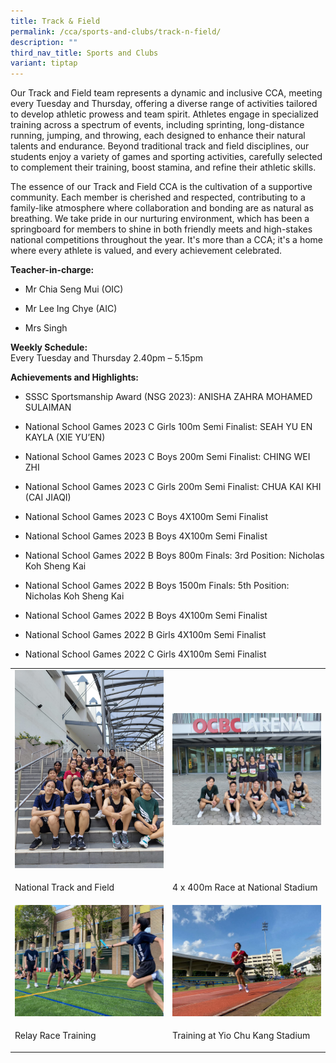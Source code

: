 ```yaml
---
title: Track & Field
permalink: /cca/sports-and-clubs/track-n-field/
description: ""
third_nav_title: Sports and Clubs
variant: tiptap
---
```

<p>Our Track and Field team represents a dynamic and inclusive CCA, meeting
every Tuesday and Thursday, offering a diverse range of activities tailored
to develop athletic prowess and team spirit. Athletes engage in specialized
training across a spectrum of events, including sprinting, long-distance
running, jumping, and throwing, each designed to enhance their natural
talents and endurance. Beyond traditional track and field disciplines,
our students enjoy a variety of games and sporting activities, carefully
selected to complement their training, boost stamina, and refine their
athletic skills.</p>
<p>The essence of our Track and Field CCA is the cultivation of a supportive
community. Each member is cherished and respected, contributing to a family-like
atmosphere where collaboration and bonding are as natural as breathing.
We take pride in our nurturing environment, which has been a springboard
for members to shine in both friendly meets and high-stakes national competitions
throughout the year. It's more than a CCA; it's a home where every athlete
is valued, and every achievement celebrated.</p>
<p></p>
<p><strong>Teacher-in-charge:</strong>
</p>
<ul data-tight="true" class="tight">
<li>
<p>Mr Chia Seng Mui (OIC)</p>
</li>
<li>
<p>Mr Lee Ing Chye (AIC)</p>
</li>
<li>
<p>Mrs Singh</p>
</li>
</ul>
<p></p>
<p><strong>Weekly Schedule:</strong> 
<br>Every Tuesday and Thursday 2.40pm – 5.15pm</p>
<p></p>
<p><strong>Achievements and Highlights:</strong>
</p>
<ul data-tight="true" class="tight">
<li>
<p>SSSC Sportsmanship Award (NSG 2023): ANISHA ZAHRA MOHAMED SULAIMAN</p>
</li>
<li>
<p>National School Games 2023 C Girls 100m Semi Finalist: SEAH YU EN KAYLA
(XIE YU’EN)</p>
</li>
<li>
<p>National School Games 2023 C Boys 200m Semi Finalist: CHING WEI ZHI</p>
</li>
<li>
<p>National School Games 2023 C Girls 200m Semi Finalist: CHUA KAI KHI (CAI
JIAQI)</p>
</li>
<li>
<p>National School Games 2023 C Boys 4X100m Semi Finalist</p>
</li>
<li>
<p>National School Games 2023 B Boys 4X100m Semi Finalist</p>
</li>
<li>
<p>National School Games 2022 B Boys 800m Finals: 3rd Position: Nicholas
Koh Sheng Kai</p>
</li>
<li>
<p>National School Games 2022 B Boys 1500m Finals: 5th Position: Nicholas
Koh Sheng Kai</p>
</li>
<li>
<p>National School Games 2022 B Boys 4X100m Semi Finalist</p>
</li>
<li>
<p>National School Games 2022 B Girls 4X100m Semi Finalist</p>
</li>
<li>
<p>National School Games 2022 C Girls 4X100m Semi Finalist</p>
</li>
</ul>
<table>
<tbody>
<tr>
<td rowspan="1" colspan="1">
<div class="isomer-image-wrapper">
<img style="width: 100%" height="auto" width="100%" alt="" src="/images/CCA/Sports and Clubs/Track and Field/2023/image1.jpeg">
</div>
</td>
<td rowspan="1" colspan="1">
<div class="isomer-image-wrapper">
<img style="width: 100%" height="auto" width="100%" alt="" src="/images/CCA/Sports and Clubs/Track and Field/2023/image3.jpeg">
</div>
</td>
</tr>
<tr>
<td rowspan="1" colspan="1">
<p>National Track and Field</p>
</td>
<td rowspan="1" colspan="1">
<p>4 x 400m Race at National Stadium</p>
</td>
</tr>
<tr>
<td rowspan="1" colspan="1">
<div class="isomer-image-wrapper">
<img style="width: 100%" height="auto" width="100%" alt="" src="/images/CCA/Sports and Clubs/Track and Field/2023/image4.jpeg">
</div>
</td>
<td rowspan="1" colspan="1">
<div class="isomer-image-wrapper">
<img style="width: 100%" height="auto" width="100%" alt="" src="/images/CCA/Sports and Clubs/Track and Field/2023/image5.jpeg">
</div>
</td>
</tr>
<tr>
<td rowspan="1" colspan="1">
<p>Relay Race Training</p>
</td>
<td rowspan="1" colspan="1">
<p>Training at Yio Chu Kang Stadium</p>
</td>
</tr>
</tbody>
</table>
<p></p>